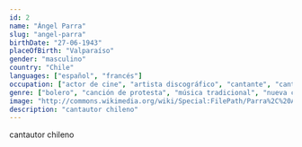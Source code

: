 ```yaml
---
id: 2
name: "Ángel Parra"
slug: "angel-parra"
birthDate: "27-06-1943"
placeOfBirth: "Valparaíso"
gender: "masculino"
country: "Chile"
languages: ["español", "francés"]
occupation: ["actor de cine", "artista discográfico", "cantante", "cantautor", "compositor de bandas sonoras", "escritor", "guitarrista", "músico", "novelista"]
genre: ["bolero", "canción de protesta", "música tradicional", "nueva canción chilena"]
image: "http://commons.wikimedia.org/wiki/Special:FilePath/Parra%2C%20Angel%20-FILSA%202015%2011%2001%20fRF04.jpg"
description: "cantautor chileno"
---
```


cantautor chileno
